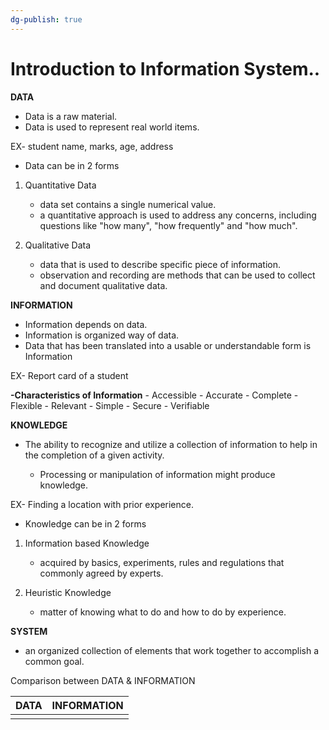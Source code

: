 ```yaml
---
dg-publish: true
---
```


# Introduction to Information System..


**DATA**

- Data is a raw material.
- Data is used to represent real world items.
 
 EX- student name, marks, age, address

 - Data can be in 2 forms
 
 1. Quantitative Data
	 - data set contains a single numerical value.
	 - a quantitative approach  is used to address any concerns, including questions like "how many", "how frequently" and "how much".
 
 2. Qualitative Data
	 - data that is used to describe specific piece of information.
	 - observation and recording are methods that can be used to collect and document qualitative data.


**INFORMATION**

- Information depends on data. 
- Information  is organized way of data.
- Data that has been translated into a usable or understandable form is Information

EX- Report card of a student 

**-Characteristics of Information**
	- Accessible
	- Accurate
	- Complete
	- Flexible
	- Relevant
	- Simple
	- Secure
	- Verifiable


**KNOWLEDGE**

- The ability to recognize and utilize a collection of information to help in the completion of a given activity.
 
	 - Processing or manipulation of information might produce knowledge.

EX- Finding a location with prior experience.

- Knowledge can be in 2 forms

1. Information based Knowledge
	- acquired by basics, experiments, rules and regulations that commonly agreed by experts.

2. Heuristic Knowledge 
	- matter of knowing what to do and how to do by experience. 



**SYSTEM**

- an organized collection of elements that work together to accomplish a common goal.


Comparison between DATA & INFORMATION

| **DATA** | **INFORMATION** | 
| ---- | ----------- |
|      |             |

